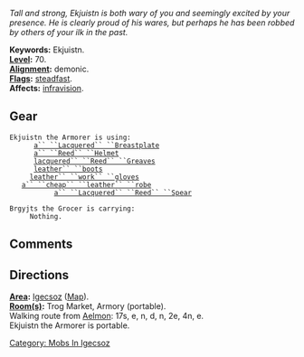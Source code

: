 *Tall and strong, Ekjuistn is both wary of you and seemingly excited by
your presence. He is clearly proud of his wares, but perhaps he has been
robbed by others of your ilk in the past.*

**Keywords:** Ekjuistn.  
**[Level](Level "wikilink"):** 70.  
**[Alignment](Alignment "wikilink"):** demonic.  
**[Flags](:Category:_Mob_Types "wikilink"):**
[steadfast](Sentinel_Mobs "wikilink").  
**Affects:** [infravision](Infravision "wikilink").  

## Gear

`Ekjuistn the Armorer is using:`  
<worn on body>`      `[`a`` ``Lacquered`` ``Breastplate`](Lacquered_Breastplate "wikilink")  
<worn on head>`      `[`a`` ``Reed`` ``Helmet`](Reed_Helmet "wikilink")  
<worn on legs>`      `[`lacquered`` ``Reed`` ``Greaves`](Lacquered_Reed_Greaves "wikilink")  
<worn on feet>`      `[`leather`` ``boots`](Leather_Boots "wikilink")  
<worn on hands>`     `[`leather`` ``work`` ``gloves`](Leather_Work_Gloves "wikilink")  
<worn about body>`   `[`a`` ``cheap`` ``leather`` ``robe`](Cheap_Leather_Robe "wikilink")  
<wielded>`           `[`a`` ``Lacquered`` ``Reed`` ``Spear`](Lacquered_Reed_Spear "wikilink")

`Brgyjts the Grocer is carrying:`  
`     Nothing.`

## Comments

## Directions

**[Area](:Category:_Areas "wikilink"):**
[Igecsoz](:Category:_Igecsoz "wikilink")
([Map](Igecsoz_Map "wikilink")).  
**[Room(s)](:Category:_Rooms "wikilink"):** Trog Market, Armory
(portable).  
Walking route from [Aelmon](Aelmon "wikilink"): 17s, e, n, d, n, 2e, 4n,
e.  
Ekjuistn the Armorer is portable.  

[Category: Mobs In Igecsoz](Category:_Mobs_In_Igecsoz "wikilink")
